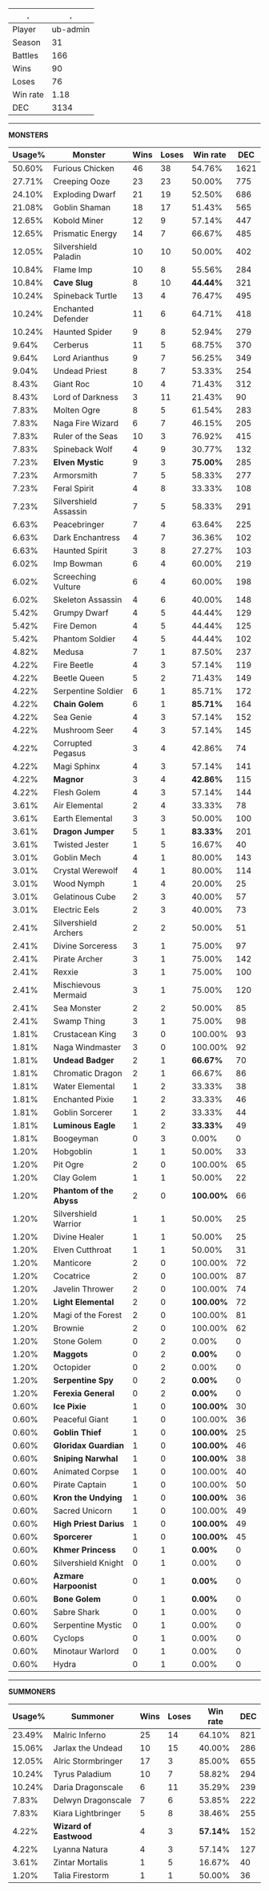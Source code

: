 .|.
|-|-
Player|ub-admin
Season|31
Battles|166
Wins|90
Loses|76
Win rate|1.18
DEC|3134

---
**MONSTERS**

Usage%|Monster|Wins|Loses|Win rate|DEC|
-|-|-|-|-|-|
50.60%|Furious Chicken|46|38|54.76%|1621|
27.71%|Creeping Ooze|23|23|50.00%|775|
24.10%|Exploding Dwarf|21|19|52.50%|686|
21.08%|Goblin Shaman|18|17|51.43%|565|
12.65%|Kobold Miner|12|9|57.14%|447|
12.65%|Prismatic Energy|14|7|66.67%|485|
12.05%|Silvershield Paladin|10|10|50.00%|402|
10.84%|Flame Imp|10|8|55.56%|284|
10.84%|**Cave Slug**|8|10|**44.44%**|321|
10.24%|Spineback Turtle|13|4|76.47%|495|
10.24%|Enchanted Defender|11|6|64.71%|418|
10.24%|Haunted Spider|9|8|52.94%|279|
9.64%|Cerberus|11|5|68.75%|370|
9.64%|Lord Arianthus|9|7|56.25%|349|
9.04%|Undead Priest|8|7|53.33%|254|
8.43%|Giant Roc|10|4|71.43%|312|
8.43%|Lord of Darkness|3|11|21.43%|90|
7.83%|Molten Ogre|8|5|61.54%|283|
7.83%|Naga Fire Wizard|6|7|46.15%|205|
7.83%|Ruler of the Seas|10|3|76.92%|415|
7.83%|Spineback Wolf|4|9|30.77%|132|
7.23%|**Elven Mystic**|9|3|**75.00%**|285|
7.23%|Armorsmith|7|5|58.33%|277|
7.23%|Feral Spirit|4|8|33.33%|108|
7.23%|Silvershield Assassin|7|5|58.33%|291|
6.63%|Peacebringer|7|4|63.64%|225|
6.63%|Dark Enchantress|4|7|36.36%|102|
6.63%|Haunted Spirit|3|8|27.27%|103|
6.02%|Imp Bowman|6|4|60.00%|219|
6.02%|Screeching Vulture|6|4|60.00%|198|
6.02%|Skeleton Assassin|4|6|40.00%|148|
5.42%|Grumpy Dwarf|4|5|44.44%|129|
5.42%|Fire Demon|4|5|44.44%|125|
5.42%|Phantom Soldier|4|5|44.44%|102|
4.82%|Medusa|7|1|87.50%|237|
4.22%|Fire Beetle|4|3|57.14%|119|
4.22%|Beetle Queen|5|2|71.43%|149|
4.22%|Serpentine Soldier|6|1|85.71%|172|
4.22%|**Chain Golem**|6|1|**85.71%**|164|
4.22%|Sea Genie|4|3|57.14%|152|
4.22%|Mushroom Seer|4|3|57.14%|145|
4.22%|Corrupted Pegasus|3|4|42.86%|74|
4.22%|Magi Sphinx|4|3|57.14%|141|
4.22%|**Magnor**|3|4|**42.86%**|115|
4.22%|Flesh Golem|4|3|57.14%|144|
3.61%|Air Elemental|2|4|33.33%|78|
3.61%|Earth Elemental|3|3|50.00%|100|
3.61%|**Dragon Jumper**|5|1|**83.33%**|201|
3.61%|Twisted Jester|1|5|16.67%|40|
3.01%|Goblin Mech|4|1|80.00%|143|
3.01%|Crystal Werewolf|4|1|80.00%|114|
3.01%|Wood Nymph|1|4|20.00%|25|
3.01%|Gelatinous Cube|2|3|40.00%|57|
3.01%|Electric Eels|2|3|40.00%|73|
2.41%|Silvershield Archers|2|2|50.00%|51|
2.41%|Divine Sorceress|3|1|75.00%|97|
2.41%|Pirate Archer|3|1|75.00%|142|
2.41%|Rexxie|3|1|75.00%|100|
2.41%|Mischievous Mermaid|3|1|75.00%|120|
2.41%|Sea Monster|2|2|50.00%|85|
2.41%|Swamp Thing|3|1|75.00%|98|
1.81%|Crustacean King|3|0|100.00%|93|
1.81%|Naga Windmaster|3|0|100.00%|92|
1.81%|**Undead Badger**|2|1|**66.67%**|70|
1.81%|Chromatic Dragon|2|1|66.67%|86|
1.81%|Water Elemental|1|2|33.33%|38|
1.81%|Enchanted Pixie|1|2|33.33%|46|
1.81%|Goblin Sorcerer|1|2|33.33%|44|
1.81%|**Luminous Eagle**|1|2|**33.33%**|49|
1.81%|Boogeyman|0|3|0.00%|0|
1.20%|Hobgoblin|1|1|50.00%|33|
1.20%|Pit Ogre|2|0|100.00%|65|
1.20%|Clay Golem|1|1|50.00%|22|
1.20%|**Phantom of the Abyss**|2|0|**100.00%**|66|
1.20%|Silvershield Warrior|1|1|50.00%|25|
1.20%|Divine Healer|1|1|50.00%|25|
1.20%|Elven Cutthroat|1|1|50.00%|31|
1.20%|Manticore|2|0|100.00%|72|
1.20%|Cocatrice|2|0|100.00%|87|
1.20%|Javelin Thrower|2|0|100.00%|74|
1.20%|**Light Elemental**|2|0|**100.00%**|72|
1.20%|Magi of the Forest|2|0|100.00%|81|
1.20%|Brownie|2|0|100.00%|62|
1.20%|Stone Golem|0|2|0.00%|0|
1.20%|**Maggots**|0|2|**0.00%**|0|
1.20%|Octopider|0|2|0.00%|0|
1.20%|**Serpentine Spy**|0|2|**0.00%**|0|
1.20%|**Ferexia General**|0|2|**0.00%**|0|
0.60%|**Ice Pixie**|1|0|**100.00%**|30|
0.60%|Peaceful Giant|1|0|100.00%|36|
0.60%|**Goblin Thief**|1|0|**100.00%**|25|
0.60%|**Gloridax Guardian**|1|0|**100.00%**|46|
0.60%|**Sniping Narwhal**|1|0|**100.00%**|38|
0.60%|Animated Corpse|1|0|100.00%|40|
0.60%|Pirate Captain|1|0|100.00%|50|
0.60%|**Kron the Undying**|1|0|**100.00%**|36|
0.60%|Sacred Unicorn|1|0|100.00%|49|
0.60%|**High Priest Darius**|1|0|**100.00%**|49|
0.60%|**Sporcerer**|1|0|**100.00%**|45|
0.60%|**Khmer Princess**|0|1|**0.00%**|0|
0.60%|Silvershield Knight|0|1|0.00%|0|
0.60%|**Azmare Harpoonist**|0|1|**0.00%**|0|
0.60%|**Bone Golem**|0|1|**0.00%**|0|
0.60%|Sabre Shark|0|1|0.00%|0|
0.60%|Serpentine Mystic|0|1|0.00%|0|
0.60%|Cyclops|0|1|0.00%|0|
0.60%|Minotaur Warlord|0|1|0.00%|0|
0.60%|Hydra|0|1|0.00%|0|

---
**SUMMONERS**

Usage%|Summoner|Wins|Loses|Win rate|DEC|
-|-|-|-|-|-|
23.49%|Malric Inferno|25|14|64.10%|821|
15.06%|Jarlax the Undead|10|15|40.00%|286|
12.05%|Alric Stormbringer|17|3|85.00%|655|
10.24%|Tyrus Paladium|10|7|58.82%|294|
10.24%|Daria Dragonscale|6|11|35.29%|239|
7.83%|Delwyn Dragonscale|7|6|53.85%|222|
7.83%|Kiara Lightbringer|5|8|38.46%|255|
4.22%|**Wizard of Eastwood**|4|3|**57.14%**|152|
4.22%|Lyanna Natura|4|3|57.14%|127|
3.61%|Zintar Mortalis|1|5|16.67%|40|
1.20%|Talia Firestorm|1|1|50.00%|36|
